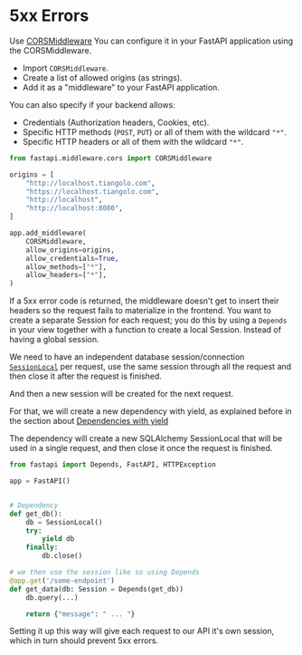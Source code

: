 # 5xx Errors

Use [CORSMiddleware](https://fastapi.tiangolo.com/tutorial/cors/)
You can configure it in your FastAPI application using the CORSMiddleware.

- Import `CORSMiddleware`.
- Create a list of allowed origins (as strings).
- Add it as a "middleware" to your FastAPI application.

You can also specify if your backend allows:

- Credentials (Authorization headers, Cookies, etc).
- Specific HTTP methods (`POST`, `PUT`) or all of them with the wildcard `"*"`.
- Specific HTTP headers or all of them with the wildcard `"*"`.

```python
from fastapi.middleware.cors import CORSMiddleware

origins = [
    "http://localhost.tiangolo.com",
    "https://localhost.tiangolo.com",
    "http://localhost",
    "http://localhost:8080",
]

app.add_middleware(
    CORSMiddleware,
    allow_origins=origins,
    allow_credentials=True,
    allow_methods=["*"],
    allow_headers=["*"],
)
```

If a 5xx error code is returned, the middleware doesn't get to insert their headers so the request fails to materialize in the frontend. You want to create a separate Session for each request; you do this by using a `Depends` in your view together with a function to create a local Session. Instead of having a global session.

We need to have an independent database session/connection [`SessionLocal`](https://fastapi.tiangolo.com/tutorial/sql-databases/#create-a-sessionlocal-class) per request, use the same session through all the request and then close it after the request is finished.

And then a new session will be created for the next request.

For that, we will create a new dependency with yield, as explained before in the section about [Dependencies with yield](https://fastapi.tiangolo.com/tutorial/dependencies/dependencies-with-yield/)

The dependency will create a new SQLAlchemy SessionLocal that will be used in a single request, and then close it once the request is finished.

```python
from fastapi import Depends, FastAPI, HTTPException

app = FastAPI()


# Dependency
def get_db():
    db = SessionLocal()
    try:
        yield db
    finally:
        db.close()

# we then use the session like so using Depends
@app.get('/some-endpoint')
def get_data(db: Session = Depends(get_db))
    db.query(...)

    return {"message": " ... "}

```

Setting it up this way will give each request to our API it's own session, which in turn should prevent 5xx errors.